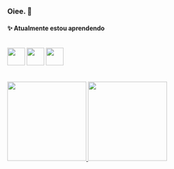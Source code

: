 ### Oiee. 👋


#### ✨ Atualmente estou aprendendo
<br>
<img src="https://cdn.jsdelivr.net/gh/devicons/devicon/icons/javascript/javascript-original.svg" width="40" height="40"/>
<img src="https://cdn.jsdelivr.net/gh/devicons/devicon/icons/react/react-original.svg" width="40" height="40"/>
<img src="https://cdn.jsdelivr.net/gh/devicons/devicon/icons/typescript/typescript-original.svg" width="40" height="40"/>
<br>
<br>
<br>
<a href="https://github.com/isadelmatos">
<img height="180em" src="https://github-readme-stats.vercel.app/api/top-langs/?username=isadelmatos&layout=compact&langs_count=7&theme=dracula"/>
<img height="180em" src="https://github-readme-stats.vercel.app/api?username=isadelmatos&show_icons=true&theme=dracula&include_all_commits=true&count_private=true"/>
</div>
